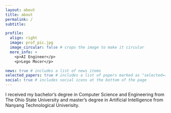 ```yaml
---
layout: about
title: about
permalink: /
subtitle:

profile:
  align: right
  image: prof_pic.jpg
  image_circular: false # crops the image to make it circular
  more_info: >
    <p>AI Engineer</p>
    <p>Lego Mocer</p>

news: true # includes a list of news items
selected_papers: true # includes a list of papers marked as "selected={true}"
social: true # includes social icons at the bottom of the page
---
```


I received my bachelor’s degree in Computer Science and Engineering from The Ohio State University  and master’s degree in Artificial Intelligence from Nanyang Technological Univerisity.